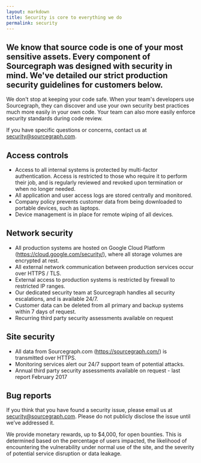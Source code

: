 ```yaml
---
layout: markdown
title: Security is core to everything we do
permalink: security
---
```


## We know that source code is one of your most sensitive assets. Every component of Sourcegraph was designed with security in mind. We&#39;ve detailed our strict production security guidelines for customers below.

We don&#39;t stop at keeping your code safe. When your team&#39;s developers use Sourcegraph, they can discover and use your own security best practices much more easily in your own code. Your team can also more easily enforce security standards during code review.

If you have specific questions or concerns, contact us at <a href="mailto:security@sourcegraph.com">security@sourcegraph.com</a>.

## Access controls

- Access to all internal systems is protected by multi-factor authentication. Access is restricted to those who require it to perform their job, and is regularly reviewed and revoked upon termination or when no longer needed.
- All application and user access logs are stored centrally and monitored.
- Company policy prevents customer data from being downloaded to portable devices, such as laptops.
- Device management is in place for remote wiping of all devices.

## Network security

- All production systems are hosted on Google Cloud Platform (https://cloud.google.com/security/), where all storage volumes are encrypted at rest.
- All external network communication between production services occur over HTTPS / TLS.
- External access to production systems is restricted by firewall to restricted IP ranges.
- Our dedicated security team at Sourcegraph handles all security escalations, and is available 24/7.
- Customer data can be deleted from all primary and backup systems within 7 days of request.
- Recurring third party security assessments available on request

## Site security

- All data from Sourcegraph.com (https://sourcegraph.com/) is transmitted over HTTPS.
- Monitoring services alert our 24/7 support team of potential attacks.
- Annual third party security assessments available on request - last report February 2017

## Bug reports

If you think that you have found a security issue, please email us at <a href="mailto:security@sourcegraph.com">security@sourcegraph.com</a>. Please do not publicly disclose the issue until we’ve addressed it.

We provide monetary rewards, up to $4,000, for open bounties. This is determined based on the percentage of users impacted, the likelihood of encountering the vulnerability under normal use of the site, and the severity of potential service disruption or data leakage.
